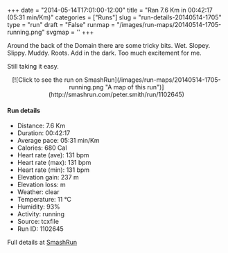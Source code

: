+++
date = "2014-05-14T17:01:00-12:00"
title = "Ran 7.6 Km in 00:42:17 (05:31 min/Km)"
categories = ["Runs"]
slug = "run-details-20140514-1705"
type = "run"
draft = "False"
runmap = "/images/run-maps/20140514-1705-running.png"
svgmap = '<polyline points="16 0, 19 17, 22 19, 32 23, 32 36, 40 45, 47 55, 53 59, 84 62, 85 76, 80 84, 77 86, 43 100, 35 95, 22 82, 27 69, 40 60, 59 59, 62 62, 67 73, 61 86, 52 80, 56 87, 41 98, 34 94, 22 81, 22 77, 29 67, 40 61, 60 59, 67 71, 66 76, 59 86, 51 80, 56 88, 42 97, 35 95, 25 83, 29 60, 44 52, 33 38, 30 25, 19 16, 18 1">'
+++

Around the back of the Domain there are some tricky bits. Wet. Slopey. Slippy. Muddy. Roots. Add in the dark. Too much excitement for me. 

Still taking it easy. 



<!--more-->

<center>
[![Click to see the run on SmashRun](/images/run-maps/20140514-1705-running.png "A map of this run")](http://smashrun.com/peter.smith/run/1102645)
</center>

#### Run details

* Distance: 7.6 Km
* Duration: 00:42:17
* Average pace: 05:31 min/Km
* Calories: 680 Cal
* Heart rate (ave): 131 bpm
* Heart rate (max): 131 bpm
* Heart rate (min): 131 bpm
* Elevation gain: 237 m
* Elevation loss:  m
* Weather: clear
* Temperature: 11 &deg;C
* Humidity: 93%
* Activity: running
* Source: tcxfile
* Run ID: 1102645

Full details at [SmashRun](http://smashrun.com/peter.smith/run/1102645)